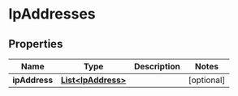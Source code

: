 
# IpAddresses

## Properties
Name | Type | Description | Notes
------------ | ------------- | ------------- | -------------
**ipAddress** | [**List&lt;IpAddress&gt;**](IpAddress.md) |  |  [optional]



